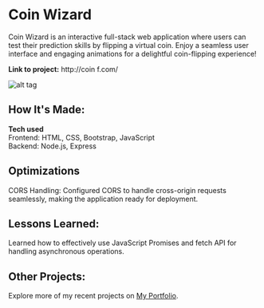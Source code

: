 # Coin Wizard
Coin Wizard is an interactive full-stack web application where users can test their prediction skills by flipping a virtual coin. Enjoy a seamless user interface and engaging animations for a delightful coin-flipping experience!

**Link to project:** http://coin f.com/

![alt tag](http://placecorgi.com/1200/650)

## How It's Made:

**Tech used**\
Frontend: HTML, CSS, Bootstrap, JavaScript\
Backend: Node.js, Express

## Optimizations
CORS Handling: Configured CORS to handle cross-origin requests seamlessly, making the application ready for deployment.

## Lessons Learned:
Learned how to effectively use JavaScript Promises and fetch API for handling asynchronous operations.

## Other Projects:
Explore more of my recent projects on [My Portfolio](https://faliloukhouma.com).


